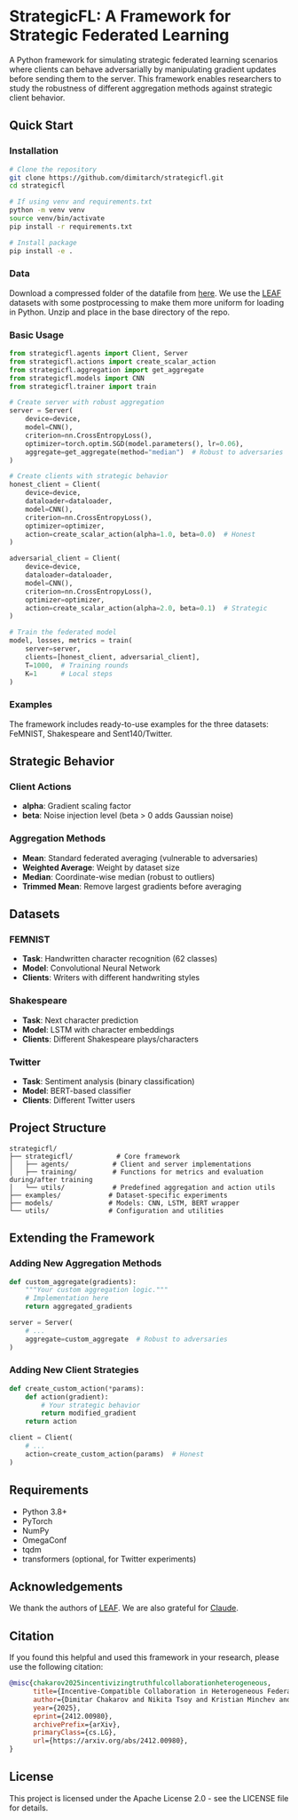 # StrategicFL: A Framework for Strategic Federated Learning

A Python framework for simulating strategic federated learning scenarios where clients can behave adversarially by manipulating gradient updates before sending them to the server. This framework enables researchers to study the robustness of different aggregation methods against strategic client behavior.

## Quick Start

### Installation

```bash
# Clone the repository
git clone https://github.com/dimitarch/strategicfl.git
cd strategicfl

# If using venv and requirements.txt
python -m venv venv
source venv/bin/activate
pip install -r requirements.txt

# Install package
pip install -e .
```

### Data

Download a compressed folder of the datafile from [here](https://drive.google.com/file/d/1imILs8cKVf_ex3t3DpvGz7aoaugAjO4M/view?usp=sharing). We use the [LEAF](https://leaf.cmu.edu) datasets with some postprocessing to make them more uniform for loading in Python. Unzip and place in the base directory of the repo.

### Basic Usage

```python
from strategicfl.agents import Client, Server
from strategicfl.actions import create_scalar_action
from strategicfl.aggregation import get_aggregate
from strategicfl.models import CNN
from strategicfl.trainer import train

# Create server with robust aggregation
server = Server(
    device=device,
    model=CNN(),
    criterion=nn.CrossEntropyLoss(),
    optimizer=torch.optim.SGD(model.parameters(), lr=0.06),
    aggregate=get_aggregate(method="median")  # Robust to adversaries
)

# Create clients with strategic behavior
honest_client = Client(
    device=device,
    dataloader=dataloader,
    model=CNN(),
    criterion=nn.CrossEntropyLoss(),
    optimizer=optimizer,
    action=create_scalar_action(alpha=1.0, beta=0.0)  # Honest
)

adversarial_client = Client(
    device=device,
    dataloader=dataloader,
    model=CNN(),
    criterion=nn.CrossEntropyLoss(),
    optimizer=optimizer,
    action=create_scalar_action(alpha=2.0, beta=0.1)  # Strategic
)

# Train the federated model
model, losses, metrics = train(
    server=server,
    clients=[honest_client, adversarial_client],
    T=1000,  # Training rounds
    K=1      # Local steps
)
```

### Examples

The framework includes ready-to-use examples for the three datasets: FeMNIST, Shakespeare and Sent140/Twitter.

## Strategic Behavior

### Client Actions
- **alpha**: Gradient scaling factor
- **beta**: Noise injection level (beta > 0 adds Gaussian noise)

### Aggregation Methods
- **Mean**: Standard federated averaging (vulnerable to adversaries)
- **Weighted Average**: Weight by dataset size
- **Median**: Coordinate-wise median (robust to outliers)
- **Trimmed Mean**: Remove largest gradients before averaging

## Datasets

### FEMNIST
- **Task**: Handwritten character recognition (62 classes)
- **Model**: Convolutional Neural Network
- **Clients**: Writers with different handwriting styles

### Shakespeare
- **Task**: Next character prediction
- **Model**: LSTM with character embeddings
- **Clients**: Different Shakespeare plays/characters

### Twitter
- **Task**: Sentiment analysis (binary classification)
- **Model**: BERT-based classifier
- **Clients**: Different Twitter users

## Project Structure

```
strategicfl/
├── strategicfl/           # Core framework
│   ├── agents/           # Client and server implementations
│   ├── training/         # Functions for metrics and evaluation during/after training
│   └── utils/            # Predefined aggregation and action utils
├── examples/            # Dataset-specific experiments
├── models/              # Models: CNN, LSTM, BERT wrapper
└── utils/               # Configuration and utilities
```

## Extending the Framework

### Adding New Aggregation Methods

```python
def custom_aggregate(gradients):
    """Your custom aggregation logic."""
    # Implementation here
    return aggregated_gradients

server = Server(
    # ...
    aggregate=custom_aggregate  # Robust to adversaries
)
```

### Adding New Client Strategies

```python
def create_custom_action(*params):
    def action(gradient):
        # Your strategic behavior
        return modified_gradient
    return action

client = Client(
    # ...
    action=create_custom_action(params)  # Honest
)
```

## Requirements

- Python 3.8+
- PyTorch
- NumPy
- OmegaConf
- tqdm
- transformers (optional, for Twitter experiments)

## Acknowledgements

We thank the authors of [LEAF](https://leaf.cmu.edu). We are also grateful for [Claude](https://claude.ai).

## Citation

If you found this helpful and used this framework in your research, please use the following citation:

```bibtex
@misc{chakarov2025incentivizingtruthfulcollaborationheterogeneous,
      title={Incentive-Compatible Collaboration in Heterogeneous Federated Learning},
      author={Dimitar Chakarov and Nikita Tsoy and Kristian Minchev and Nikola Konstantinov},
      year={2025},
      eprint={2412.00980},
      archivePrefix={arXiv},
      primaryClass={cs.LG},
      url={https://arxiv.org/abs/2412.00980},
}
```

## License

This project is licensed under the Apache License 2.0 - see the LICENSE file for details.
